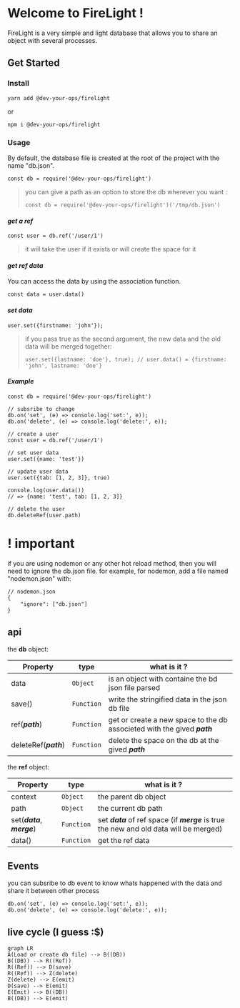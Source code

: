 # Welcome to FireLight !

FireLight is a very simple and light database that allows you to share an object with several processes.

## Get Started

### Install

`yarn add @dev-your-ops/firelight`

or

`npm i @dev-your-ops/firelight`

### Usage

By default, the database file is created at the root of the project with the name "db.json".

`const db = require('@dev-your-ops/firelight')`

> you can give a path as an option to store the db wherever you want :
>
> `const db = require('@dev-your-ops/firelight')('/tmp/db.json')`

#### _get a ref_

`const user = db.ref('/user/1')`

> it will take the user if it exists or will create the space for it

#### _get ref data_

You can access the data by using the association function.

`const data = user.data()`

#### _set data_

`user.set({firstname: 'john'});`

> if you pass true as the second argument, the new data and the old data will be merged together:
>
> `user.set({lastname: 'doe'}, true); // user.data() = {firstname: 'john', lastname: 'doe'}`

#### _Example_

    const db = require('@dev-your-ops/firelight')

    // subsribe to change
    db.on('set', (e) => console.log('set:', e));
    db.on('delete', (e) => console.log('delete:', e));

    // create a user
    const user = db.ref('/user/1')

    // set user data
    user.set({name: 'test'})

    // update user data
    user.set({tab: [1, 2, 3]}, true)

    console.log(user.data())
    // => {name: 'test', tab: [1, 2, 3]}

    // delete the user
    db.deleteRef(user.path)

# ! important

if you are using nodemon or any other hot reload method, then you will need to ignore the db.json file.
for example, for nodemon, add a file named "nodemon.json" with:

    // nodemon.json
    {
    	"ignore": ["db.json"]
    }

## api

the **db** object:

| Property              | type       | what is it ?                                                             |
| --------------------- | ---------- | ------------------------------------------------------------------------ |
| data                  | `Object`   | is an object with containe the bd json file parsed                       |
| save()                | `Function` | write the stringified data in the json db file                           |
| ref(**_path_**)       | `Function` | get or create a new space to the db associeted with the gived **_path_** |
| deleteRef(**_path_**) | `Function` | delete the space on the db at the gived **_path_**                       |

the **ref** object:

| Property                     | type       | what is it ?                                                                             |
| ---------------------------- | ---------- | ---------------------------------------------------------------------------------------- |
| context                      | `Object`   | the parent db object                                                                     |
| path                         | `Object`   | the current db path                                                                      |
| set(**_data_**, **_merge_**) | `Function` | set **_data_** of ref space (if **_merge_** is true the new and old data will be merged) |
| data()                       | `Function` | get the ref data                                                                         |

## Events

you can subsribe to db event to know whats happened with the data and share it between other process

    db.on('set', (e) => console.log('set:', e));
    db.on('delete', (e) => console.log('delete:', e));

## live cycle (I guess :$)

```mermaid
graph LR
A(Load or create db file) --> B((DB))
B((DB)) --> R((Ref))
R((Ref)) --> D(save)
R((Ref)) --> Z(delete)
Z(delete) --> E(emit)
D(save) --> E(emit)
E(Emit) --> B((DB))
B((DB)) --> E(emit)
```

